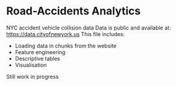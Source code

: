 # Road-Accidents Analytics
NYC accident vehicle collision data
Data is public and available at: https://data.cityofnewyork.us
This file includes:
-  Loading data in chunks from the website
-  Feature engineering
-  Descriptive tables 
-  Visualisation

Still work in progress
